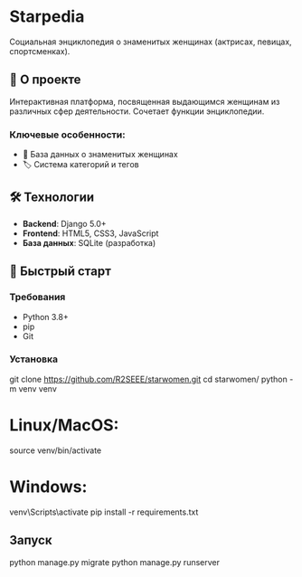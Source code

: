 # Starpedia


Социальная энциклопедия о знаменитых женщинах (актрисах, певицах, спортсменках).

## 📌 О проекте

Интерактивная платформа, посвященная выдающимся женщинам из различных сфер деятельности. Сочетает функции энциклопедии.

### Ключевые особенности:
- 📖 База данных о знаменитых женщинах
- 🏷️ Система категорий и тегов


## 🛠️ Технологии
- **Backend**: Django 5.0+
- **Frontend**: HTML5, CSS3, JavaScript
- **База данных**: SQLite (разработка)

## 🚀 Быстрый старт

### Требования
- Python 3.8+
- pip
- Git

### Установка

git clone https://github.com/R2SEEE/starwomen.git
cd starwomen/
python -m venv venv
# Linux/MacOS:
source venv/bin/activate
# Windows:
venv\Scripts\activate
pip install -r requirements.txt

## Запуск
python manage.py migrate
python manage.py runserver
